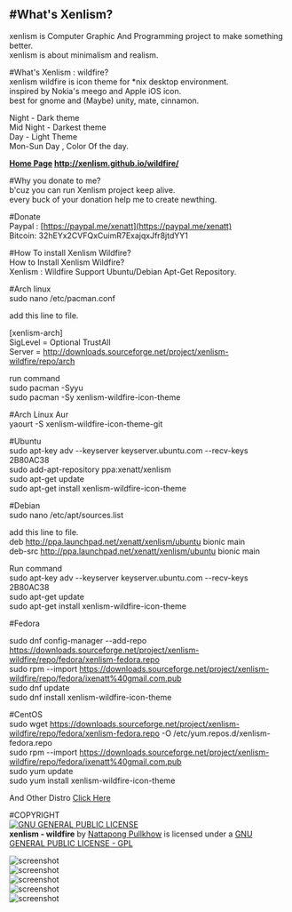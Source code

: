 #What's Xenlism?                                            
---
xenlism is Computer Graphic And Programming project to make something better.                             
xenlism is about minimalism and realism.                        


#What's Xenlism : wildfire?                            
xenlism wildfire is icon theme for *nix desktop environment.                    
inspired by Nokia's meego and Apple iOS icon.                                 
best for gnome and (Maybe) unity, mate, cinnamon.                             
                             
Night - Dark theme                             
Mid Night - Darkest theme                             
Day - Light Theme                             
Mon-Sun Day , Color Of the day.                             
                             
**[Home Page](http://xenlism.github.io/wildfire/) http://xenlism.github.io/wildfire/**                             
                             
#Why you donate to me?                                                          
b'cuz you can run Xenlism project keep alive.                             
every buck of your donation help me to create newthing.                             
                             
#Donate                             
Paypal : [https://paypal.me/xenatt](https://paypal.me/xenatt)                             
Bitcoin: 32hEYx2CVFQxCuimR7ExajqxJfr8jtdYY1                             
                             
#How To install Xenlism Wildfire?                             
How to Install Xenlism Wildfire?                             
Xenlism : Wildfire Support Ubuntu/Debian Apt-Get Repository.                             
                             
#Arch linux                             
sudo nano /etc/pacman.conf                             
                             
add this line to file.                             

[xenlism-arch]                             
SigLevel = Optional TrustAll                             
Server = http://downloads.sourceforge.net/project/xenlism-wildfire/repo/arch                             
                             
run command                             
sudo pacman -Syyu                             
sudo pacman -Sy xenlism-wildfire-icon-theme                             
                             
#Arch Linux Aur                             
yaourt -S xenlism-wildfire-icon-theme-git                             
                             
                             
#Ubuntu                             
sudo apt-key adv --keyserver keyserver.ubuntu.com --recv-keys 2B80AC38                             
sudo add-apt-repository ppa:xenatt/xenlism                             
sudo apt-get update                             
sudo apt-get install xenlism-wildfire-icon-theme                             
        
                             
#Debian                             
sudo nano /etc/apt/sources.list                             
                             
add this line to file.                             
deb http://ppa.launchpad.net/xenatt/xenlism/ubuntu bionic main                             
deb-src http://ppa.launchpad.net/xenatt/xenlism/ubuntu bionic main                             
                             
Run command                             
sudo apt-key adv --keyserver keyserver.ubuntu.com --recv-keys 2B80AC38                             
sudo apt-get update                             
sudo apt-get install xenlism-wildfire-icon-theme                             
                             
#Fedora                             
                             
sudo dnf config-manager --add-repo https://downloads.sourceforge.net/project/xenlism-wildfire/repo/fedora/xenlism-fedora.repo                                  
sudo rpm --import https://downloads.sourceforge.net/project/xenlism-wildfire/repo/fedora/ixenatt%40gmail.com.pub                                  
sudo dnf update                                 
sudo dnf install xenlism-wildfire-icon-theme                                  
                             
                             
#CentOS                             
sudo wget https://downloads.sourceforge.net/project/xenlism-wildfire/repo/fedora/xenlism-fedora.repo -O /etc/yum.repos.d/xenlism-fedora.repo                                 
sudo rpm --import https://downloads.sourceforge.net/project/xenlism-wildfire/repo/fedora/ixenatt%40gmail.com.pub                                    
sudo yum update                                  
sudo yum install xenlism-wildfire-icon-theme                                 
                             
And Other Distro [Click Here](https://xenlism.github.io/wildfire)                             


#COPYRIGHT                                                          
[![GNU GENERAL PUBLIC LICENSE](http://www.gnu.org/graphics/gplv3-127x51.png)](https://www.gnu.org/licenses/gpl.txt/)                             
**xenlism - wildfire** by [Nattapong Pullkhow](https://twitter.com/xenatt) is licensed under a [GNU GENERAL PUBLIC LICENSE - GPL](https://www.gnu.org/licenses/gpl.txt)                             
                             
                             
![screenshot](https://raw.githubusercontent.com/xenlism/wildfire/master/Screenshot/Screenshot%20from%202015-08-30%2009_08_59.png)   
![screenshot](https://raw.githubusercontent.com/xenlism/wildfire/master/Screenshot/Screenshot%20from%202015-08-30%2009_09_02.png)    
![screenshot](https://raw.githubusercontent.com/xenlism/wildfire/master/Screenshot/Screenshot%20from%202015-08-30%2009_09_05.png)    
![screenshot](https://raw.githubusercontent.com/xenlism/wildfire/master/Screenshot/Screenshot%20from%202015-09-01%2000_28_12.png)    
![screenshot](https://raw.githubusercontent.com/xenlism/wildfire/master/Screenshot/Screenshot%20from%202015-09-01%2000_29_20.png)    
